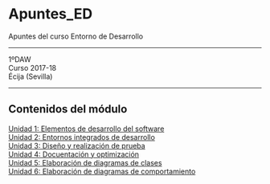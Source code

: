 # Apuntes_ED
Apuntes del curso Entorno de Desarrollo
***
1ºDAW  
Curso 2017-18  
Écija (Sevilla)  
***
## Contenidos del módulo

[Unidad 1: Elementos de desarrollo del software](1.ELEMENTOS.md)   
[Unidad 2: Entornos integrados de desarrollo](2.ENTORNO.md)  
[Unidad 3: Diseño y realización de prueba](3.PRUEBAS.md)  
[Unidad 4: Docuentación y optimización](4.DOCUMENTACION.md)  
[Unidad 5: Elaboración de diagramas de clases](5.DIAGRAMAS_CLASES.md)  
[Unidad 6: Elaboración de diagramas de comportamiento](6.DIAGRAMAS_COMPORTAMIENTO.md)  
